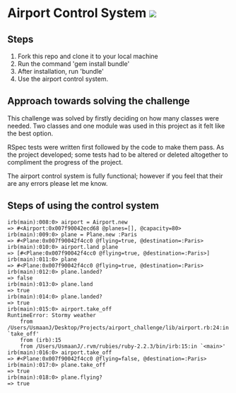 Airport Control System		![](https://travis-ci.org/UsmanJ/airport_challenge.svg?branch=master)
======================

Steps
-----

1. Fork this repo and clone it to your local machine
2. Run the command 'gem install bundle'
3. After installation, run 'bundle'
4. Use the airport control system.


Approach towards solving the challenge
--------------------------------------

This challenge was solved by firstly deciding on how many classes were needed. Two classes and one module was used in this project as it felt like the best option.

RSpec tests were written first followed by the code to make them pass. As the project developed; some tests had to be altered or deleted altogether to compliment the progress of the project.

The airport control system is fully functional; however if you feel that their are any errors please let me know.


Steps of using the control system
---------------------------------
```
irb(main):008:0> airport = Airport.new
=> #<Airport:0x007f90042ecd68 @planes=[], @capacity=80>
irb(main):009:0> plane = Plane.new :Paris
=> #<Plane:0x007f90042f4cc0 @flying=true, @destination=:Paris>
irb(main):010:0> airport.land plane
=> [#<Plane:0x007f90042f4cc0 @flying=true, @destination=:Paris>]
irb(main):011:0> plane
=> #<Plane:0x007f90042f4cc0 @flying=true, @destination=:Paris>
irb(main):012:0> plane.landed?
=> false
irb(main):013:0> plane.land
=> true
irb(main):014:0> plane.landed?
=> true
irb(main):015:0> airport.take_off
RuntimeError: Stormy weather
	from /Users/UsmaanJ/Desktop/Projects/airport_challenge/lib/airport.rb:24:in `take_off'
	from (irb):15
	from /Users/UsmaanJ/.rvm/rubies/ruby-2.2.3/bin/irb:15:in `<main>'
irb(main):016:0> airport.take_off
=> #<Plane:0x007f90042f4cc0 @flying=false, @destination=:Paris>
irb(main):017:0> plane.take_off
=> true
irb(main):018:0> plane.flying?
=> true
```
